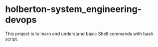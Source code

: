 # holberton-system_engineering-devops

This project is to learn and understand basic Shell commands with bash script.
